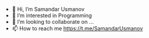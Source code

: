 - 👋 Hi, I’m Samandar Usmanov
- 👀 I’m interested in Programming 
- 💞️ I’m looking to collaborate on ...
- 📫 How to reach me https://t.me/SamandarUsmanov
